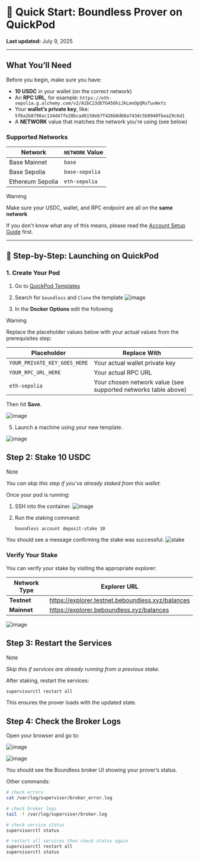# 🐝 Quick Start: Boundless Prover on QuickPod
**Last updated:** July 9, 2025

---

## What You’ll Need

Before you begin, make sure you have:

* **10 USDC** in your wallet (on the correct network)
* An **RPC URL**, for example:
  `https://eth-sepolia.g.alchemy.com/v2/A1bC23dEfG456hiJkLmnOpQRsTuvWxYz`
* Your **wallet’s private key**, like:
  `5f6a2b8790ac134d47fe28bcad6150eb7f426b8d60a743dc5b0940fbea29c6d1`
* A **NETWORK** value that matches the network you're using (see below)

### Supported Networks

| Network          | `NETWORK` Value |
| ---------------- | --------------- |
| Base Mainnet     | `base`          |
| Base Sepolia     | `base-sepolia`  |
| Ethereum Sepolia | `eth-sepolia`   |

> [!WARNING]
> Make sure your USDC, wallet, and RPC endpoint are all on the **same network**

If you don't know what any of this means, please read the [Account Setup Guide](./ACCOUNT.md) first.

---

## 🚀 Step-by-Step: Launching on QuickPod

### 1. Create Your Pod

1. Go to [QuickPod Templates](https://console.quickpod.io/templates)

2. Search for `boundless` and `Clone` the template
   ![image](https://github.com/user-attachments/assets/d5c18a81-2580-4ebf-b54e-083d217b9881)

4. In the **Docker Options** edit the following

> [!WARNING]
> Replace the placeholder values below with your actual values from the prerequisites step:

   | Placeholder | Replace With |
   | ----------- | ------------ |
   | `YOUR_PRIVATE_KEY_GOES_HERE` | Your actual wallet private key |
   | `YOUR_RPC_URL_HERE` | Your actual  RPC URL |
   | `eth-sepolia` | Your chosen network value (see supported networks table above) |

   Then hit **Save**.

   ![image](https://github.com/user-attachments/assets/33231092-f36c-45b6-9c26-09a59e89dc7a)

5. Launch a machine using your new template.

![image](https://github.com/user-attachments/assets/95bf6229-d841-4bb3-914b-6e5c9b40e6c7)

## Step 2: Stake 10 USDC

> [!NOTE]
> *You can skip this step if you’ve already staked from this wallet.*

Once your pod is running:

1. SSH into the container.
   ![image](https://github.com/user-attachments/assets/806b56b7-4b31-47bb-a2a5-8636897d6156)

3. Run the staking command:

   ```bash
   boundless account deposit-stake 10
   ```

You should see a message confirming the stake was successful.
![stake](https://github.com/user-attachments/assets/38567b4a-2339-44eb-9458-919188224a33)

### Verify Your Stake

You can verify your stake by visiting the appropriate explorer:

| Network Type | Explorer URL |
| ------------ | ------------ |
| **Testnet** | https://explorer.testnet.beboundless.xyz/balances |
| **Mainnet** | https://explorer.beboundless.xyz/balances |

![image](https://github.com/user-attachments/assets/05772bf4-f214-484e-99c9-b2375aa220df)

## Step 3: Restart the Services

> [!NOTE]
> *Skip this if services are already running from a previous stake.*

After staking, restart the services:

```bash
supervisorctl restart all
```

This ensures the prover loads with the updated state.

## Step 4: Check the Broker Logs

Open your browser and go to:

![image](https://github.com/user-attachments/assets/d68041c1-e762-492b-8742-56082158305f)

![image](https://github.com/user-attachments/assets/344a68fb-2e32-484c-8cee-39dc17c42989)


You should see the Boundless broker UI showing your prover’s status.

Other commands:
```bash
# check errors
cat /var/log/supervisor/broker_error.log

# check broker logs
tail -f /var/log/supervisor/broker.log

# check service status
supervisorctl status

# restart all services then check status again
supervisorctl restart all
supervisorctl status
```


